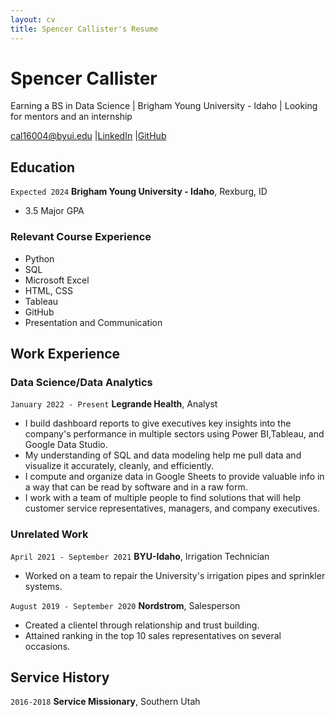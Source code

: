 ```yaml
---
layout: cv
title: Spencer Callister's Resume
---
```

# Spencer Callister
Earning a BS in Data Science | Brigham Young University - Idaho | Looking for mentors and an internship

<div id="webaddress">
<a href="cal16004@byui.edu">cal16004@byui.edu</a>
|<a href="https://www.linkedin.com/in/spencercallister">LinkedIn</a>
|<a href="https://github.com/spencercallister">GitHub</a>
</div>

<!-- https://www.monique.tech/the-art-of-markdown -->

## Education

`Expected 2024`
__Brigham Young University - Idaho__, Rexburg, ID

- 3.5 Major GPA

### Relevant Course Experience
- Python
- SQL
- Microsoft Excel
- HTML, CSS
- Tableau
- GitHub
- Presentation and Communication

## Work Experience

### Data Science/Data Analytics

`January 2022 - Present`
__Legrande Health__, Analyst

- I build dashboard reports to give executives key insights into
the company's performance in multiple sectors using Power BI,Tableau, and Google Data Studio. 
- My understanding of SQL and data modeling help me pull data and
visualize it accurately, cleanly, and efficiently. 
- I compute and organize data in Google Sheets to provide valuable
info in a way that can be read by software and in a raw form.
- I work with a team of multiple people to find solutions that will
help customer service representatives, managers, and company
executives.

### Unrelated Work

`April 2021 - September 2021`
__BYU-Idaho__, Irrigation Technician
- Worked on a team to repair the University's irrigation pipes and sprinkler systems.

`August 2019 - September 2020`
__Nordstrom__, Salesperson
- Created a clientel through relationship and trust building.
- Attained ranking in the top 10 sales representatives on several occasions.

## Service History

`2016-2018`
__Service Missionary__, Southern Utah



<!-- ### Footer

Last updated: May 2013 -->


